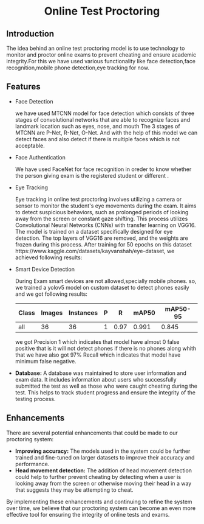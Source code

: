 <h1 align="center">Online Test Proctoring</h1>
    <h2>Introduction</h2>
    <p>The idea behind an online test proctoring model is to use technology to monitor and proctor online exams to prevent cheating and ensure academic integrity.For this we have used various functionality like face detection,face recognition,mobile phone detection,eye tracking for now.
    <h2>Features</h2>
	<ul>
		<li>Face Detection</li>
		<p>we have used MTCNN model for face detection which consists of three stages of convolutional networks that are able to recognize faces and landmark location such as eyes, nose, and mouth The 3 stages of MTCNN are P-Net, R-Net, O-Net. And with the help of this model we can detect faces and also detect if there is multiple faces which is not acceptable.</p>
		<li>Face Authentication</li>
		<p>We have used FaceNet for face recognition in oreder to know whether the person giving exam is the 
                   registered student or different .</p>
		<li>Eye Tracking</li>
		<p>Eye tracking in online test proctoring involves utilizing a camera or sensor to monitor the student's eye movements during the exam. It aims to detect suspicious behaviors, such as prolonged periods of looking away from the screen or constant gaze shifting. This process utilizes Convolutional Neural Networks (CNNs) with transfer learning on VGG16. The model is trained on a dataset specifically designed for eye detection. The top layers of VGG16 are removed, and the weights are frozen during this process. After training for 50 epochs on this dataset https://www.kaggle.com/datasets/kayvanshah/eye-dataset, we achieved following results:</p>
		<li>Smart Device Detection</li>
		<p> During Exam smart devices are not allowed,specially mobile phones. so, we trained a yolov5 model on 
                   custom dataset to detect phones easily and we got following results:
		   </p>
			
  | Class | Images | Instances |    P    |    R    | mAP50 | mAP50-95 |
|-------|--------|-----------|---------|---------|-------|----------|
| all   |     36 |        36 |    1    |   0.97  | 0.991 |   0.845  |

we got Precision 1 which indicates that model have almost 0 false positive  that is it will not detect phones if there is no phones along whith that we have also got 97% Recall which indicates that model have minimum false negative.
  <li><strong>Database:</strong> A database was maintained to store user information and exam data. It includes information about users who successfully submitted the test as well as those who were caught cheating during the test. This helps to track student progress and ensure the integrity of the testing process.</li>
</ul>
<h2>Enhancements</h2>
<p>There are several potential enhancements that could be made to our proctoring system:</p>
<ul>
  <li><strong>Improving accuracy:</strong> The models used in the system could be further trained and fine-tuned on larger datasets to improve their accuracy and performance.</li>
  <li><strong>Head movement detection:</strong> The addition of head movement detection could help to further prevent cheating by detecting when a user is looking away from the screen or otherwise moving their head in a way that suggests they may be attempting to cheat.</li>
</ul>
<p>By implementing these enhancements and continuing to refine the system over time, we believe that our proctoring system can become an even more effective tool for ensuring the integrity of online tests and exams.</p>
